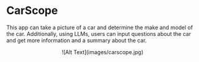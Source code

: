 # CarScope

This app can take a picture of a car and determine the make and model of the car. Additionally, using LLMs, users can input questions about the car and get more information and a summary about the car.

<div style="text-align:center">
    ![Alt Text](images/carscope.jpg)
</div>
